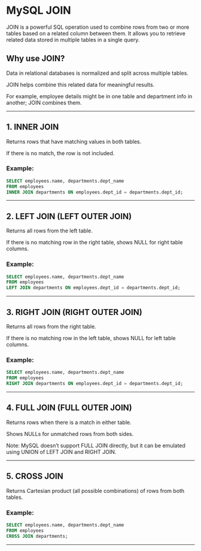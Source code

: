 # MySQL JOIN 

JOIN is a powerful SQL operation used to combine rows from two or more tables based on a related column between them. It allows you to retrieve related data stored in multiple tables in a single query.

## Why use JOIN?

   Data in relational databases is normalized and split across multiple tables.

   JOIN helps combine this related data for meaningful results.

   For example, employee details might be in one table and department info in another; JOIN combines them.

   ---

## 1. INNER JOIN

  Returns rows that have matching values in both tables.

  If there is no match, the row is not included.

### Example:

```sql
SELECT employees.name, departments.dept_name
FROM employees
INNER JOIN departments ON employees.dept_id = departments.dept_id;
```

---

## 2. LEFT JOIN (LEFT OUTER JOIN)

   Returns all rows from the left table.

   If there is no matching row in the right table, shows NULL for right table columns.

### Example:

```sql
SELECT employees.name, departments.dept_name
FROM employees
LEFT JOIN departments ON employees.dept_id = departments.dept_id;
```

---

## 3. RIGHT JOIN (RIGHT OUTER JOIN)

   Returns all rows from the right table.

   If there is no matching row in the left table, shows NULL for left table columns.

### Example:

```sql
SELECT employees.name, departments.dept_name
FROM employees
RIGHT JOIN departments ON employees.dept_id = departments.dept_id;
```

---

## 4. FULL JOIN (FULL OUTER JOIN)

  Returns rows when there is a match in either table.

  Shows NULLs for unmatched rows from both sides.

  Note: MySQL doesn’t support FULL JOIN directly, but it can be emulated using UNION of LEFT JOIN and RIGHT JOIN.

  ---

## 5. CROSS JOIN

  Returns Cartesian product (all possible combinations) of rows from both tables.

### Example:

```sql
SELECT employees.name, departments.dept_name
FROM employees
CROSS JOIN departments;
```

---

